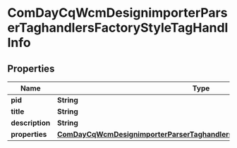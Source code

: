 

# ComDayCqWcmDesignimporterParserTaghandlersFactoryStyleTagHandlInfo

## Properties

Name | Type | Description | Notes
------------ | ------------- | ------------- | -------------
**pid** | **String** |  |  [optional]
**title** | **String** |  |  [optional]
**description** | **String** |  |  [optional]
**properties** | [**ComDayCqWcmDesignimporterParserTaghandlersFactoryStyleTagHandlProperties**](ComDayCqWcmDesignimporterParserTaghandlersFactoryStyleTagHandlProperties.md) |  |  [optional]



